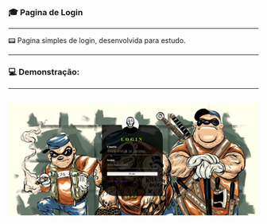 <h3>🎓 Pagina de Login</h3>
<hr>
<p aling = "center"> 📟 Pagina simples de login, desenvolvida para estudo.</p>
<hr>
<h3>💻 Demonstração:</h3>
<hr>
<h2 aling= "center">
    <img src = "imagens/demo.png">
</h2>